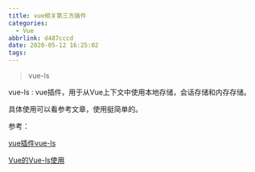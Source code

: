 ```yaml
---
title: vue相关第三方插件
categories:
  - Vue
abbrlink: d487cccd
date: 2020-05-12 16:25:02
tags:
---
```


> vue-ls

vue-ls : vue插件，用于从Vue上下文中使用本地存储，会话存储和内存存储。

<!-- more -->

具体使用可以看参考文章，使用挺简单的。

参考：

[vue插件vue-ls](https://www.dazhuanlan.com/2019/11/30/5de15053e3589/)

[Vue的Vue-ls使用](https://www.jianshu.com/p/ab7f67878279)

